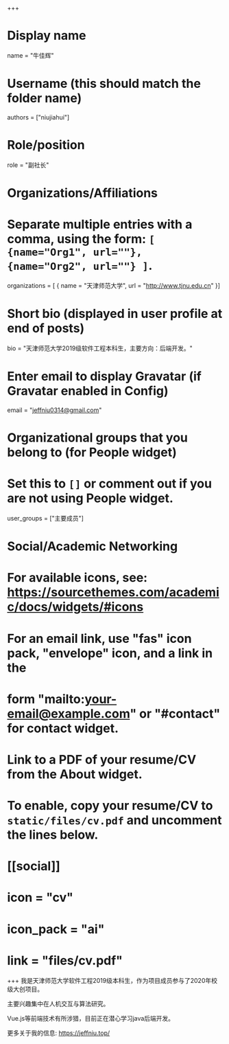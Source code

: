 +++

# Display name

name = "牛佳辉"

# Username (this should match the folder name)

authors = ["niujiahui"]

# Role/position

role = "副社长"

# Organizations/Affiliations

#   Separate multiple entries with a comma, using the form: `[ {name="Org1", url=""}, {name="Org2", url=""} ]`.

organizations = [ { name = "天津师范大学", url = "http://www.tjnu.edu.cn" }]

# Short bio (displayed in user profile at end of posts)

bio = "天津师范大学2019级软件工程本科生，主要方向：后端开发。"

# Enter email to display Gravatar (if Gravatar enabled in Config)

email = "jeffniu0314@gmail.com"

# Organizational groups that you belong to (for People widget)

#   Set this to `[]` or comment out if you are not using People widget.

user_groups = ["主要成员"]

# Social/Academic Networking

# For available icons, see: https://sourcethemes.com/academic/docs/widgets/#icons

#   For an email link, use "fas" icon pack, "envelope" icon, and a link in the

#   form "mailto:your-email@example.com" or "#contact" for contact widget.

# Link to a PDF of your resume/CV from the About widget.

# To enable, copy your resume/CV to `static/files/cv.pdf` and uncomment the lines below.

# [[social]]

#   icon = "cv"

#   icon_pack = "ai"

#   link = "files/cv.pdf"

+++
我是天津师范大学软件工程2019级本科生，作为项目成员参与了2020年校级大创项目。

主要兴趣集中在人机交互与算法研究。

Vue.js等前端技术有所涉猎，目前正在潜心学习java后端开发。

更多关于我的信息: https://jeffniu.top/
